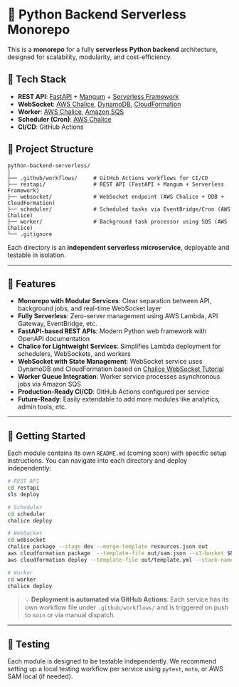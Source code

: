 # 🐍 Python Backend Serverless Monorepo

This is a **monorepo** for a fully **serverless Python backend** architecture, designed for scalability, modularity, and cost-efficiency.

## 🔧 Tech Stack

* **REST API**: [FastAPI](https://fastapi.tiangolo.com/) + [Mangum](https://mangum.fastapiexpert.com/) + [Serverless Framework](https://www.serverless.com/)
* **WebSocket**: [AWS Chalice](https://aws.github.io/chalice/tutorials/wschat.html), [DynamoDB](https://docs.aws.amazon.com/amazondynamodb/latest/developerguide/Introduction.html), [CloudFormation](https://docs.aws.amazon.com/AWSCloudFormation/latest/UserGuide/Welcome.html)
* **Worker**: [AWS Chalice](https://github.com/aws/chalice), [Amazon SQS](https://aws.amazon.com/sqs/)
* **Scheduler (Cron)**: [AWS Chalice](https://github.com/aws/chalice)
* **CI/CD**: GitHub Actions

## 📁 Project Structure

```
python-backend-serverless/
│
├── .github/workflows/     # GitHub Actions workflows for CI/CD
├── restapi/               # REST API (FastAPI + Mangum + Serverless Framework)
├── websocket/             # WebSocket endpoint (AWS Chalice + DDB + CloudFormation)
├── scheduler/             # Scheduled tasks via EventBridge/Cron (AWS Chalice)
├── worker/                # Background task processor using SQS (AWS Chalice)
└── .gitignore
```

Each directory is an **independent serverless microservice**, deployable and testable in isolation.

---

## 🧹 Features

* **Monorepo with Modular Services**: Clear separation between API, background jobs, and real-time WebSocket layer
* **Fully Serverless**: Zero-server management using AWS Lambda, API Gateway, EventBridge, etc.
* **FastAPI-based REST APIs**: Modern Python web framework with OpenAPI documentation
* **Chalice for Lightweight Services**: Simplifies Lambda deployment for schedulers, WebSockets, and workers
* **WebSocket with State Management**: WebSocket service uses DynamoDB and CloudFormation based on [Chalice WebSocket Tutorial](https://aws.github.io/chalice/tutorials/wschat.html)
* **Worker Queue Integration**: Worker service processes asynchronous jobs via Amazon SQS
* **Production-Ready CI/CD**: GitHub Actions configured per service
* **Future-Ready**: Easily extendable to add more modules like analytics, admin tools, etc.

---

## 🚀 Getting Started

Each module contains its own `README.md` (coming soon) with specific setup instructions.
You can navigate into each directory and deploy independently:

```bash
# REST API
cd restapi
sls deploy

# Scheduler
cd scheduler
chalice deploy

# WebSocket
cd websocket
chalice package --stage dev --merge-template resources.json out
aws cloudformation package  --template-file out/sam.json --s3-bucket $BUCKET --output-template-file out/template.yml
aws cloudformation deploy --template-file out/template.yml --stack-name ChaliceChat --capabilities CAPABILITY_IAM

# Worker
cd worker
chalice deploy
```

> 💡 **Deployment is automated via GitHub Actions**. Each service has its own workflow file under `.github/workflows/` and is triggered on push to `main` or via manual dispatch.

---

## 🧪 Testing

Each module is designed to be testable independently.
We recommend setting up a local testing workflow per service using `pytest`, `moto`, or AWS SAM local (if needed).
